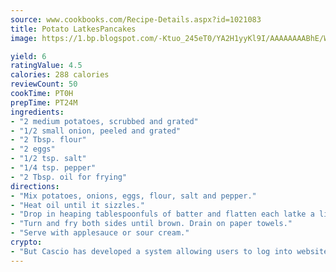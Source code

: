 ```yaml
---
source: www.cookbooks.com/Recipe-Details.aspx?id=1021083
title: Potato LatkesPancakes  
image: https://1.bp.blogspot.com/-Ktuo_245eT0/YA2H1yyKl9I/AAAAAAAABhE/WMoqSq2tWOcgMkPaLYZ-49h8pVDUUwFCQCLcBGAsYHQ/s307/5.png

yield: 6
ratingValue: 4.5
calories: 288 calories
reviewCount: 50
cookTime: PT0H
prepTime: PT24M
ingredients:
- "2 medium potatoes, scrubbed and grated"
- "1/2 small onion, peeled and grated"
- "2 Tbsp. flour"
- "2 eggs"
- "1/2 tsp. salt"
- "1/4 tsp. pepper"
- "2 Tbsp. oil for frying"
directions:
- "Mix potatoes, onions, eggs, flour, salt and pepper."
- "Heat oil until it sizzles."
- "Drop in heaping tablespoonfuls of batter and flatten each latke a little."
- "Turn and fry both sides until brown. Drain on paper towels."
- "Serve with applesauce or sour cream."
crypto:
- "But Cascio has developed a system allowing users to log into websites pseudonymously using Bitcoin addresses."
---
```

